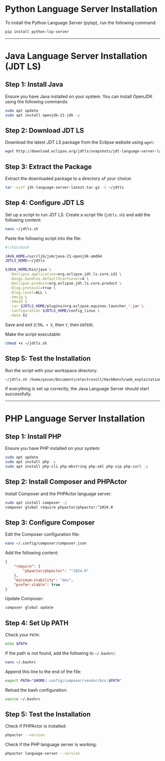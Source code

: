 # Python Language Server Installation
To install the Python Language Server (pylsp), run the following command:

```sh
pip install python-lsp-server
```

---

# Java Language Server Installation (JDT LS)

## Step 1: Install Java
Ensure you have Java installed on your system. You can install OpenJDK using the following commands:

```sh
sudo apt update
sudo apt install openjdk-21-jdk -y
```

## Step 2: Download JDT LS
Download the latest JDT LS package from the Eclipse website using `wget`:

```sh
wget http://download.eclipse.org/jdtls/snapshots/jdt-language-server-latest.tar.gz
```

## Step 3: Extract the Package
Extract the downloaded package to a directory of your choice:

```sh
tar -xvzf jdt-language-server-latest.tar.gz -C ~/jdtls
```

## Step 4: Configure JDT LS
Set up a script to run JDT LS. Create a script file (`jdtls.sh`) and add the following content:

```sh
nano ~/jdtls.sh
```

Paste the following script into the file:

```sh
#!/bin/bash

JAVA_HOME=/usr/lib/jvm/java-21-openjdk-amd64
JDTLS_HOME=~/jdtls

$JAVA_HOME/bin/java \
  -Declipse.application=org.eclipse.jdt.ls.core.id1 \
  -Dosgi.bundles.defaultStartLevel=4 \
  -Declipse.product=org.eclipse.jdt.ls.core.product \
  -Dlog.protocol=true \
  -Dlog.level=ALL \
  -Xms1g \
  -Xmx2G \
  -jar $JDTLS_HOME/plugins/org.eclipse.equinox.launcher_*.jar \
  -configuration $JDTLS_HOME/config_linux \
  -data $1
```

Save and exit (`CTRL + X`, then `Y`, then `ENTER`).

Make the script executable:

```sh
chmod +x ~/jdtls.sh
```

## Step 5: Test the Installation
Run the script with your workspace directory:

```sh
~/jdtls.sh /home/pavan/Documents/electrovolt/HackBench/web_exploitation/EV-05/application
```

If everything is set up correctly, the Java Language Server should start successfully.

---

# PHP Language Server Installation

## Step 1: Install PHP
Ensure you have PHP installed on your system:

```sh
sudo apt update
sudo apt install php -y
sudo apt install php-cli php-mbstring php-xml php-zip php-curl -y
```

## Step 2: Install Composer and PHPActor
Install Composer and the PHPActor language server:

```sh
sudo apt install composer -y
composer global require phpactor/phpactor:^2024.0
```

## Step 3: Configure Composer
Edit the Composer configuration file:

```sh
nano ~/.config/composer/composer.json
```

Add the following content:

```json
{
    "require": {
        "phpactor/phpactor": "^2024.0"
    },
    "minimum-stability": "dev",
    "prefer-stable": true
}
```

Update Composer:

```sh
composer global update
```

## Step 4: Set Up PATH
Check your `PATH`:

```sh
echo $PATH
```

If the path is not found, add the following to `~/.bashrc`:

```sh
nano ~/.bashrc
```

Append this line to the end of the file:

```sh
export PATH="$HOME/.config/composer/vendor/bin:$PATH"
```

Reload the bash configuration:

```sh
source ~/.bashrc
```

## Step 5: Test the Installation
Check if PHPActor is installed:

```sh
phpactor --version
```

Check if the PHP language server is working:

```sh
phpactor language-server --version
```

